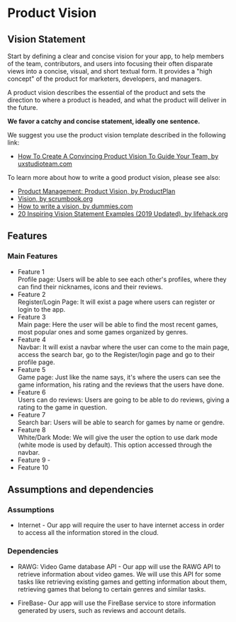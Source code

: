 
# Product Vision

## Vision Statement


Start by defining a clear and concise vision for your app, to help members of the team, contributors, and users into focusing their often disparate views into a concise, visual, and short textual form. It provides a "high concept" of the product for marketers, developers, and managers.

A product vision describes the essential of the product and sets the direction to where a product is headed, and what the product will deliver in the future. 

**We favor a catchy and concise statement, ideally one sentence.**

We suggest you use the product vision template described in the following link:
* [How To Create A Convincing Product Vision To Guide Your Team, by uxstudioteam.com](https://uxstudioteam.com/ux-blog/product-vision/)

To learn more about how to write a good product vision, please see also:
* [Product Management: Product Vision, by ProductPlan](https://www.productplan.com/glossary/product-vision/)
* [Vision, by scrumbook.org](http://scrumbook.org/value-stream/vision.html)
* [How to write a vision, by dummies.com](https://www.dummies.com/business/marketing/branding/how-to-write-vision-and-mission-statements-for-your-brand/)
* [20 Inspiring Vision Statement Examples (2019 Updated), by lifehack.org](https://www.lifehack.org/articles/work/20-sample-vision-statement-for-the-new-startup.html)

## Features

### Main Features

 - Feature 1   
    Profile page: Users will be able to see each other's profiles, where they can find their nicknames, icons and their reviews.   
 - Feature 2   
    Register/Login Page: It will exist a page where users can register or login to the app. 
 - Feature 3   
    Main page: Here the user will be able to find the most recent games, most popular ones and some games organized by genres.
 - Feature 4  
    Navbar: It will exist a navbar where the user can come to the main page, access the search bar, go to the Register/login page and go to their profile page. 
 - Feature 5  
    Game page: Just like the name says, it's where the users can see the game information, his rating and the reviews that the users have done. 
 - Feature 6  
    Users can do reviews: Users are going to be able to do reviews, giving a rating to the game in question. 
 - Feature 7  
    Search bar: Users will be able to search for games by name or gendre.
 - Feature 8  
    White/Dark Mode: We will give the user the option to use dark mode (white mode is used by default). This option accessed through the navbar.
 - Feature 9 -
 - Feature 10  
    

## Assumptions and dependencies

### Assumptions 

- Internet - Our app will require the user to have internet access in order to access all the information stored in the cloud.

### Dependencies

- RAWG: Video Game database API - Our app will use the RAWG API to retrieve information about video games. We will use this API for some tasks like retrieving existing games and getting information about them, retrieving games that belong to certain genres and similar tasks.

- FireBase- Our app will use the FireBase service to store information generated by users, such as reviews and account details. 